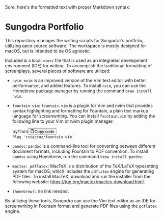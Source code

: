 <div class="markdown prose w-full break-words dark:prose-invert light"><p>Sure, here's the formatted text with proper Markdown syntax:</p><h1>Sungodra Portfolio</h1><p>This repository manages the writing scripts for Sungodra's portfolio, utilizing open source software. The workspace is mostly designed for macOS, but is intended to be OS agnostic.</p><p>Included is a local <code>vimrc</code> file that is used as an integrated development environment (IDE) for writing. To accomplish the traditional formatting of screenplays, several pieces of software are utilized:</p><ul><li><p><code>nvim</code>: <code>nvim</code> is an improved version of the Vim text editor with better performance, and added features. To install <code>nvim</code>, you can use the Homebrew package manager by running the command <code>brew install nvim</code>.</p></li><li><p><code>fountain.vim</code>: <code>fountain.vim</code> is a plugin for Vim and nvim that provides syntax highlighting and formatting for Fountain, a plain text markup language for screenwriting. You can install <code>fountain.vim</code> by adding the following line to your Vim or nvim plugin manager:</p><pre><div class="bg-black mb-4 rounded-md"><div class="flex items-center relative text-gray-200 bg-gray-800 px-4 py-2 text-xs font-sans"><span class="">python</span><button class="flex ml-auto gap-2"><svg stroke="currentColor" fill="none" stroke-width="2" viewBox="0 0 24 24" stroke-linecap="round" stroke-linejoin="round" class="h-4 w-4" height="1em" width="1em" xmlns="http://www.w3.org/2000/svg"><path d="M16 4h2a2 2 0 0 1 2 2v14a2 2 0 0 1-2 2H6a2 2 0 0 1-2-2V6a2 2 0 0 1 2-2h2"></path><rect x="8" y="2" width="8" height="4" rx="1" ry="1"></rect></svg>Copy code</button></div><div class="p-4 overflow-y-auto"><code class="!whitespace-pre hljs language-python">Plug <span class="hljs-string">'rstacruz/fountain.vim'</span>
</code></div></div></pre></li><li><p><code>pandoc</code>: <code>pandoc</code> is a command-line tool for converting between different document formats, including Fountain to PDF conversion. To install <code>pandoc</code> using Homebrew, run the command <code>brew install pandoc</code>.</p></li><li><p><code>mactex: pdflatex</code>: MacTeX is a distribution of the TeX/LaTeX typesetting system for macOS, which includes the <code>pdflatex</code> engine for generating PDF files. To install MacTeX, download and run the installer from the following website: <a href="https://tug.org/mactex/mactex-download.html" target="_new">https://tug.org/mactex/mactex-download.html</a>.</p></li><li><p><code>(homebrew):</code> no link needed.</p></li></ul><p>By utilizing these tools, Sungodra can use the Vim text editor as an IDE for screenwriting in Fountain format and generate PDF files using the <code>pdflatex</code> engine.</p></div>

